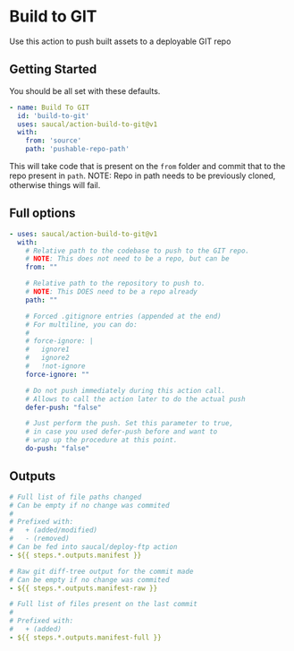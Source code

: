 # Build to GIT

Use this action to push built assets to a deployable GIT repo

## Getting Started

You should be all set with these defaults.

```yml
- name: Build To GIT
  id: 'build-to-git'
  uses: saucal/action-build-to-git@v1
  with:
    from: 'source'
    path: 'pushable-repo-path'
```

This will take code that is present on the `from` folder and commit that to the repo present in `path`. NOTE: Repo in path needs to be previously cloned, otherwise things will fail.

## Full options

```yml
- uses: saucal/action-build-to-git@v1
  with:
    # Relative path to the codebase to push to the GIT repo.
    # NOTE: This does not need to be a repo, but can be
    from: ""

    # Relative path to the repository to push to.
    # NOTE: This DOES need to be a repo already
    path: ""

    # Forced .gitignore entries (appended at the end)
    # For multiline, you can do:
    #
    # force-ignore: |
    #   ignore1
    #   ignore2
    #   !not-ignore
    force-ignore: ""

    # Do not push immediately during this action call.
    # Allows to call the action later to do the actual push
    defer-push: "false"

    # Just perform the push. Set this parameter to true,
    # in case you used defer-push before and want to 
    # wrap up the procedure at this point.
    do-push: "false"
```

## Outputs

```yml
# Full list of file paths changed
# Can be empty if no change was commited
#
# Prefixed with: 
#   + (added/modified)
#   - (removed)
# Can be fed into saucal/deploy-ftp action
- ${{ steps.*.outputs.manifest }}

# Raw git diff-tree output for the commit made
# Can be empty if no change was commited
- ${{ steps.*.outputs.manifest-raw }}

# Full list of files present on the last commit
# 
# Prefixed with: 
#   + (added)
- ${{ steps.*.outputs.manifest-full }}
```
